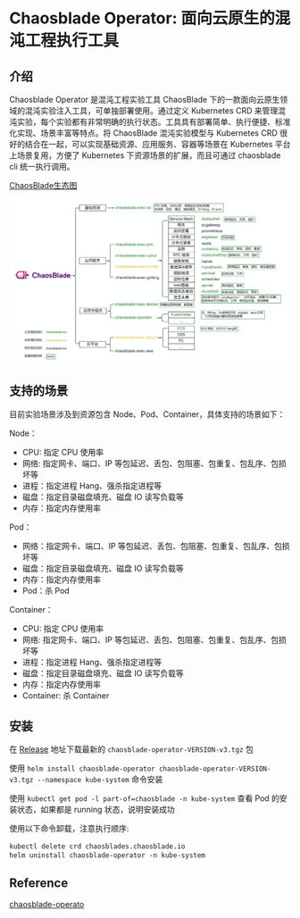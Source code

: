 # Chaosblade Operator: 面向云原生的混沌工程执行工具

## 介绍
Chaosblade Operator 是混沌工程实验工具 ChaosBlade 下的一款面向云原生领域的混沌实验注入工具，可单独部署使用。通过定义 Kubernetes CRD 来管理混沌实验，每个实验都有非常明确的执行状态。工具具有部署简单、执行便捷、标准化实现、场景丰富等特点。将 ChaosBlade 混沌实验模型与 Kubernetes CRD 很好的结合在一起，可以实现基础资源、应用服务、容器等场景在 Kubernetes 平台上场景复用，方便了 Kubernetes 下资源场景的扩展，而且可通过 chaosblade cli 统一执行调用。

[ChaosBlade生态图](https://github.com/chaosblade-io/chaosblade)

![chaos-blade](./chaos-blade.png)

## 支持的场景
目前实验场景涉及到资源包含 Node、Pod、Container，具体支持的场景如下：

Node：

- CPU: 指定 CPU 使用率
- 网络: 指定网卡、端口、IP 等包延迟、丢包、包阻塞、包重复、包乱序、包损坏等
- 进程：指定进程 Hang、强杀指定进程等
- 磁盘：指定目录磁盘填充、磁盘 IO 读写负载等
- 内存：指定内存使用率

Pod：

- 网络：指定网卡、端口、IP 等包延迟、丢包、包阻塞、包重复、包乱序、包损坏等
- 磁盘：指定目录磁盘填充、磁盘 IO 读写负载等
- 内存：指定内存使用率
- Pod：杀 Pod

Container：

- CPU: 指定 CPU 使用率
- 网络: 指定网卡、端口、IP 等包延迟、丢包、包阻塞、包重复、包乱序、包损坏等
- 进程：指定进程 Hang、强杀指定进程等
- 磁盘：指定目录磁盘填充、磁盘 IO 读写负载等
- 内存：指定内存使用率
- Container: 杀 Container

## 安装
在 [Release](https://github.com/chaosblade-io/chaosblade-operator/releases) 地址下载最新的 `chaosblade-operator-VERSION-v3.tgz` 包

使用 `helm install chaosblade-operator chaosblade-operator-VERSION-v3.tgz --namespace kube-system` 命令安装

使用 `kubectl get pod -l part-of=chaosblade -n kube-system` 查看 Pod 的安装状态，如果都是 running 状态，说明安装成功

使用以下命令卸载，注意执行顺序:
```shell
kubectl delete crd chaosblades.chaosblade.io
helm uninstall chaosblade-operator -n kube-system
```

## Reference
[chaosblade-operato](https://github.com/chaosblade-io/chaosblade-operator)

